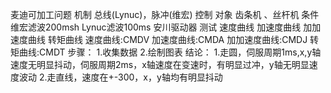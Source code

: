 麦迪可加工问题
    机制
        总线(Lynuc)，脉冲(维宏) 控制
    对象
        齿条机 、丝杆机
    条件
        维宏滤波200msh Lynuc滤波100ms 安川驱动器
    测试
        速度曲线 加速度曲线 加加速度曲线 转矩曲线
        速度曲线:CMDV
        加速度曲线:CMDA
        加加速度曲线:CMDJ
        转矩曲线:CMDT
    步骤：
        1.收集数据
        2.绘制图表
    结论：
        1.走圆，伺服周期1ms,x,y轴速度无明显抖动，伺服周期2ms，x轴速度在变速时，有明显过冲，y轴无明显速度波动
        2.走直线，速度在+-300，x，y轴均有明显抖动  